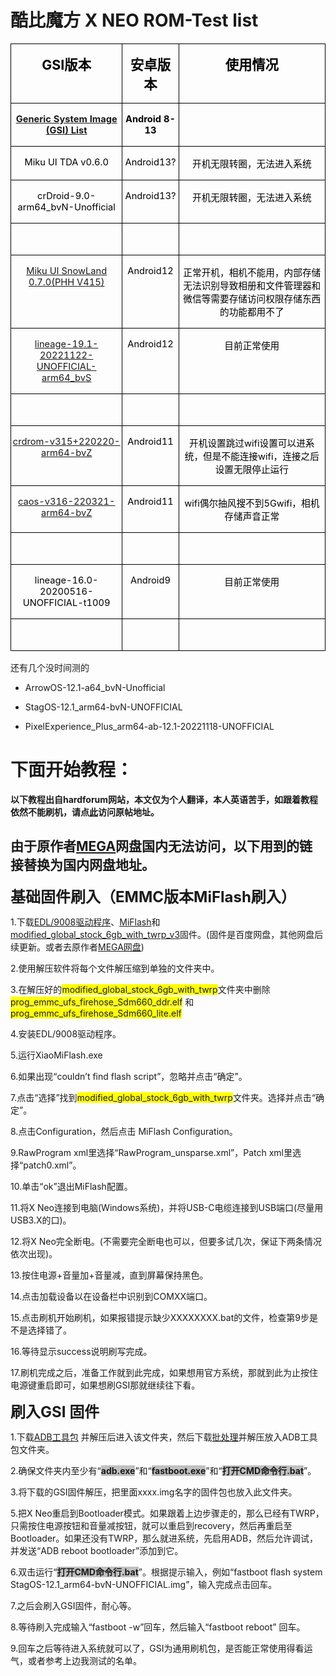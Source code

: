 # 酷比魔方 X NEO ROM-Test list

<table class="MsoNormalTable" border="1" cellspacing="0" cellpadding="0" style="border-collapse:collapse;border:none;mso-border-alt:solid windowtext .5pt;
 mso-padding-alt:0cm 1.5pt 0cm 1.5pt;mso-border-insideh:.5pt solid windowtext;
 mso-border-insidev:.5pt solid windowtext">
 <tbody><tr style="mso-yfti-irow:0;mso-yfti-firstrow:yes;height:18.35pt">
  <td valign="top" style="border:solid windowtext 1.0pt;mso-border-alt:solid windowtext .5pt;
  padding:0cm 1.5pt 0cm 1.5pt;height:18.35pt">
  <p class="MsoNormal" align="center" style="text-align:center;mso-layout-grid-align:
  none;text-autospace:none"><b><span lang="EN-US" style="font-size:16.0pt;
  mso-ascii-font-family:等线;mso-fareast-font-family:等线;mso-bidi-font-family:
  等线;color:black;mso-font-kerning:0pt">GSI</span></b><b><span style="font-size:
  16.0pt;mso-ascii-font-family:等线;mso-fareast-font-family:等线;mso-bidi-font-family:
  等线;color:black;mso-font-kerning:0pt">版本<span lang="EN-US"><o:p></o:p></span></span></b></p>
  </td>
  <td valign="top" style="border:solid windowtext 1.0pt;border-left:none;
  mso-border-left-alt:solid windowtext .5pt;mso-border-alt:solid windowtext .5pt;
  padding:0cm 1.5pt 0cm 1.5pt;height:18.35pt">
  <p class="MsoNormal" align="center" style="text-align:center;mso-layout-grid-align:
  none;text-autospace:none"><span class="GramE"><b><span style="font-size:16.0pt;
  mso-ascii-font-family:等线;mso-fareast-font-family:等线;mso-bidi-font-family:
  等线;color:black;mso-font-kerning:0pt">安卓版本</span></b></span><b><span lang="EN-US" style="font-size:16.0pt;mso-ascii-font-family:等线;mso-fareast-font-family:
  等线;mso-bidi-font-family:等线;color:black;mso-font-kerning:0pt"><o:p></o:p></span></b></p>
  </td>
  <td valign="top" style="border:solid windowtext 1.0pt;border-left:none;
  mso-border-left-alt:solid windowtext .5pt;mso-border-alt:solid windowtext .5pt;
  padding:0cm 1.5pt 0cm 1.5pt;height:18.35pt">
  <p class="MsoNormal" align="center" style="text-align:center;mso-layout-grid-align:
  none;text-autospace:none"><b><span style="font-size:16.0pt;mso-ascii-font-family:
  等线;mso-fareast-font-family:等线;mso-bidi-font-family:等线;color:black;mso-font-kerning:
  0pt">使用情况<span lang="EN-US"><o:p></o:p></span></span></b></p>
  </td>
 </tr>
 <tr style="mso-yfti-irow:1;height:18.0pt">
  <td valign="top" style="border:solid windowtext 1.0pt;border-top:none;
  mso-border-top-alt:solid windowtext .5pt;mso-border-alt:solid windowtext .5pt;
  padding:0cm 1.5pt 0cm 1.5pt;height:18.0pt">
  <p class="MsoNormal" align="center" style="text-align:center;mso-layout-grid-align:
  none;text-autospace:none"><span lang="EN-US"><a href="https://github.com/phhusson/treble_experimentations/wiki/Generic-System-Image-%28GSI%29-list"><b><span style="font-size:11.0pt;mso-ascii-font-family:等线;mso-fareast-font-family:
  等线;mso-bidi-font-family:等线;mso-font-kerning:0pt">Generic System Image (GSI)
  List</span></b></a></span><b><span lang="EN-US" style="font-size:16.0pt;
  mso-ascii-font-family:等线;mso-fareast-font-family:等线;mso-bidi-font-family:
  等线;color:black;mso-font-kerning:0pt"><o:p></o:p></span></b></p>
  </td>
  <td valign="top" style="border-top:none;border-left:none;border-bottom:solid windowtext 1.0pt;
  border-right:solid windowtext 1.0pt;mso-border-top-alt:solid windowtext .5pt;
  mso-border-left-alt:solid windowtext .5pt;mso-border-alt:solid windowtext .5pt;
  padding:0cm 1.5pt 0cm 1.5pt;height:18.0pt">
  <p class="MsoNormal" align="center" style="text-align:center;mso-layout-grid-align:
  none;text-autospace:none"><b><span lang="EN-US" style="font-size:11.0pt;
  mso-ascii-font-family:等线;mso-fareast-font-family:等线;mso-bidi-font-family:
  等线;color:black;mso-font-kerning:0pt">Android 8-13<o:p></o:p></span></b></p>
  </td>
  <td valign="top" style="border-top:none;border-left:none;border-bottom:solid windowtext 1.0pt;
  border-right:solid windowtext 1.0pt;mso-border-top-alt:solid windowtext .5pt;
  mso-border-left-alt:solid windowtext .5pt;mso-border-alt:solid windowtext .5pt;
  padding:0cm 1.5pt 0cm 1.5pt;height:18.0pt">
  <p class="MsoNormal" align="center" style="text-align:center;mso-layout-grid-align:
  none;text-autospace:none"><b><span lang="EN-US" style="font-size:16.0pt;
  mso-ascii-font-family:等线;mso-fareast-font-family:等线;mso-bidi-font-family:
  等线;color:black;mso-font-kerning:0pt"><o:p>&nbsp;</o:p></span></b></p>
  </td>
 </tr>
 <tr style="mso-yfti-irow:2;height:18.0pt">
  <td valign="top" style="border:solid windowtext 1.0pt;border-top:none;
  mso-border-top-alt:solid windowtext .5pt;mso-border-alt:solid windowtext .5pt;
  padding:0cm 1.5pt 0cm 1.5pt;height:18.0pt">
  <p class="MsoNormal" align="center" style="text-align:center;mso-layout-grid-align:
  none;text-autospace:none"><span class="SpellE"><span lang="EN-US" style="font-size:11.0pt;mso-ascii-font-family:等线;mso-fareast-font-family:
  等线;mso-bidi-font-family:等线;color:black;mso-font-kerning:0pt">Miku</span></span><span lang="EN-US" style="font-size:11.0pt;mso-ascii-font-family:等线;mso-fareast-font-family:
  等线;mso-bidi-font-family:等线;color:black;mso-font-kerning:0pt"> UI TDA v0.6.0<o:p></o:p></span></p>
  </td>
  <td valign="top" style="border-top:none;border-left:none;border-bottom:solid windowtext 1.0pt;
  border-right:solid windowtext 1.0pt;mso-border-top-alt:solid windowtext .5pt;
  mso-border-left-alt:solid windowtext .5pt;mso-border-alt:solid windowtext .5pt;
  padding:0cm 1.5pt 0cm 1.5pt;height:18.0pt">
  <p class="MsoNormal" align="center" style="text-align:center;mso-layout-grid-align:
  none;text-autospace:none"><span lang="EN-US" style="font-size:11.0pt;
  mso-ascii-font-family:等线;mso-fareast-font-family:等线;mso-bidi-font-family:
  等线;color:black;mso-font-kerning:0pt">Android13?<o:p></o:p></span></p>
  </td>
  <td valign="top" style="border-top:none;border-left:none;border-bottom:solid windowtext 1.0pt;
  border-right:solid windowtext 1.0pt;mso-border-top-alt:solid windowtext .5pt;
  mso-border-left-alt:solid windowtext .5pt;mso-border-alt:solid windowtext .5pt;
  padding:0cm 1.5pt 0cm 1.5pt;height:18.0pt">
  <p class="MsoNormal" align="center" style="text-align:center;mso-layout-grid-align:
  none;text-autospace:none"><span style="font-size:11.0pt;mso-ascii-font-family:
  等线;mso-fareast-font-family:等线;mso-bidi-font-family:等线;color:black;mso-font-kerning:
  0pt">开机无限转圈，无法进入系统<span lang="EN-US"><o:p></o:p></span></span></p>
  </td>
 </tr>
 <tr style="mso-yfti-irow:3;height:18.0pt">
  <td valign="top" style="border:solid windowtext 1.0pt;border-top:none;
  mso-border-top-alt:solid windowtext .5pt;mso-border-alt:solid windowtext .5pt;
  padding:0cm 1.5pt 0cm 1.5pt;height:18.0pt">
  <p class="MsoNormal" align="center" style="text-align:center;mso-layout-grid-align:
  none;text-autospace:none"><span lang="EN-US" style="font-size:11.0pt;
  mso-ascii-font-family:等线;mso-fareast-font-family:等线;mso-bidi-font-family:
  等线;color:black;mso-font-kerning:0pt">crDroid-9.0-arm64_bvN-Unofficial<o:p></o:p></span></p>
  </td>
  <td valign="top" style="border-top:none;border-left:none;border-bottom:solid windowtext 1.0pt;
  border-right:solid windowtext 1.0pt;mso-border-top-alt:solid windowtext .5pt;
  mso-border-left-alt:solid windowtext .5pt;mso-border-alt:solid windowtext .5pt;
  padding:0cm 1.5pt 0cm 1.5pt;height:18.0pt">
  <p class="MsoNormal" align="center" style="text-align:center;mso-layout-grid-align:
  none;text-autospace:none"><span lang="EN-US" style="font-size:11.0pt;
  mso-ascii-font-family:等线;mso-fareast-font-family:等线;mso-bidi-font-family:
  等线;color:black;mso-font-kerning:0pt">Android13?<o:p></o:p></span></p>
  </td>
  <td valign="top" style="border-top:none;border-left:none;border-bottom:solid windowtext 1.0pt;
  border-right:solid windowtext 1.0pt;mso-border-top-alt:solid windowtext .5pt;
  mso-border-left-alt:solid windowtext .5pt;mso-border-alt:solid windowtext .5pt;
  padding:0cm 1.5pt 0cm 1.5pt;height:18.0pt">
  <p class="MsoNormal" align="center" style="text-align:center;mso-layout-grid-align:
  none;text-autospace:none"><span style="font-size:11.0pt;mso-ascii-font-family:
  等线;mso-fareast-font-family:等线;mso-bidi-font-family:等线;color:black;mso-font-kerning:
  0pt">开机无限转圈，无法进入系统<span lang="EN-US"><o:p></o:p></span></span></p>
  </td>
 </tr>
 <tr style="mso-yfti-irow:4;height:18.0pt">
  <td valign="top" style="border:solid windowtext 1.0pt;border-top:none;
  mso-border-top-alt:solid windowtext .5pt;mso-border-alt:solid windowtext .5pt;
  padding:0cm 1.5pt 0cm 1.5pt;height:18.0pt">
  <p class="MsoNormal" align="center" style="text-align:center;mso-layout-grid-align:
  none;text-autospace:none"><span lang="EN-US" style="font-size:11.0pt;
  mso-ascii-font-family:等线;mso-fareast-font-family:等线;mso-bidi-font-family:
  等线;color:black;mso-font-kerning:0pt"><o:p>&nbsp;</o:p></span></p>
  </td>
  <td valign="top" style="border-top:none;border-left:none;border-bottom:solid windowtext 1.0pt;
  border-right:solid windowtext 1.0pt;mso-border-top-alt:solid windowtext .5pt;
  mso-border-left-alt:solid windowtext .5pt;mso-border-alt:solid windowtext .5pt;
  padding:0cm 1.5pt 0cm 1.5pt;height:18.0pt">
  <p class="MsoNormal" align="center" style="text-align:center;mso-layout-grid-align:
  none;text-autospace:none"><span lang="EN-US" style="font-size:11.0pt;
  mso-ascii-font-family:等线;mso-fareast-font-family:等线;mso-bidi-font-family:
  等线;color:black;mso-font-kerning:0pt"><o:p>&nbsp;</o:p></span></p>
  </td>
  <td valign="top" style="border-top:none;border-left:none;border-bottom:solid windowtext 1.0pt;
  border-right:solid windowtext 1.0pt;mso-border-top-alt:solid windowtext .5pt;
  mso-border-left-alt:solid windowtext .5pt;mso-border-alt:solid windowtext .5pt;
  padding:0cm 1.5pt 0cm 1.5pt;height:18.0pt">
  <p class="MsoNormal" align="center" style="text-align:center;mso-layout-grid-align:
  none;text-autospace:none"><span lang="EN-US" style="font-size:11.0pt;
  mso-ascii-font-family:等线;mso-fareast-font-family:等线;mso-bidi-font-family:
  等线;color:black;mso-font-kerning:0pt"><o:p>&nbsp;</o:p></span></p>
  </td>
 </tr>
 <tr style="mso-yfti-irow:5;height:18.0pt">
  <td valign="top" style="border:solid windowtext 1.0pt;border-top:none;
  mso-border-top-alt:solid windowtext .5pt;mso-border-alt:solid windowtext .5pt;
  padding:0cm 1.5pt 0cm 1.5pt;height:18.0pt">
  <p class="MsoNormal" align="center" style="text-align:center;mso-layout-grid-align:
  none;text-autospace:none"><span lang="EN-US"><a href="https://github.com/xiaoleGun/treble_build_miku/releases/download/0.7.0/MikuUI-SNOWLAND-0.7.0-arm64-ab-20220725-UNOFFICIAL.img.xz"><span style="font-size:11.0pt;mso-ascii-font-family:等线;mso-fareast-font-family:
  等线;mso-bidi-font-family:等线;mso-font-kerning:0pt">Miku UI SnowLand 0.7.0(PHH
  V415)</span></a></span><span lang="EN-US" style="font-size:11.0pt;mso-ascii-font-family:
  等线;mso-fareast-font-family:等线;mso-bidi-font-family:等线;color:black;mso-font-kerning:
  0pt"><o:p></o:p></span></p>
  </td>
  <td valign="top" style="border-top:none;border-left:none;border-bottom:solid windowtext 1.0pt;
  border-right:solid windowtext 1.0pt;mso-border-top-alt:solid windowtext .5pt;
  mso-border-left-alt:solid windowtext .5pt;mso-border-alt:solid windowtext .5pt;
  padding:0cm 1.5pt 0cm 1.5pt;height:18.0pt">
  <p class="MsoNormal" align="center" style="text-align:center;mso-layout-grid-align:
  none;text-autospace:none"><span lang="EN-US" style="font-size:11.0pt;
  mso-ascii-font-family:等线;mso-fareast-font-family:等线;mso-bidi-font-family:
  等线;color:black;mso-font-kerning:0pt">Android12<o:p></o:p></span></p>
  </td>
  <td valign="top" style="border-top:none;border-left:none;border-bottom:solid windowtext 1.0pt;
  border-right:solid windowtext 1.0pt;mso-border-top-alt:solid windowtext .5pt;
  mso-border-left-alt:solid windowtext .5pt;mso-border-alt:solid windowtext .5pt;
  padding:0cm 1.5pt 0cm 1.5pt;height:18.0pt">
  <p class="MsoNormal" align="center" style="text-align:center;mso-layout-grid-align:
  none;text-autospace:none"><span style="font-size:11.0pt;mso-ascii-font-family:
  等线;mso-fareast-font-family:等线;mso-bidi-font-family:等线;color:black;mso-font-kerning:
  0pt">正常开机，相机不能用，内部存储无法识别导致相册和文件管理器<span class="GramE">和微信等</span>需要存储访问权限存储东西的功能都用不了<span lang="EN-US"><o:p></o:p></span></span></p>
  </td>
 </tr>
 <tr style="mso-yfti-irow:6;height:18.0pt">
  <td valign="top" style="border:solid windowtext 1.0pt;border-top:none;
  mso-border-top-alt:solid windowtext .5pt;mso-border-alt:solid windowtext .5pt;
  padding:0cm 1.5pt 0cm 1.5pt;height:18.0pt">
  <p class="MsoNormal" align="center" style="text-align:center;mso-layout-grid-align:
  none;text-autospace:none"><span lang="EN-US"><a href="https://jaist.dl.sourceforge.net/project/andyyan-gsi/lineage-19.x/lineage-19.1-20221122-UNOFFICIAL-arm64_bvS.img.xz"><span style="font-size:11.0pt;mso-ascii-font-family:等线;mso-fareast-font-family:
  等线;mso-bidi-font-family:等线;mso-font-kerning:0pt">lineage-19.1-20221122-UNOFFICIAL-arm64_bvS</span></a></span><span lang="EN-US" style="font-size:11.0pt;mso-ascii-font-family:等线;mso-fareast-font-family:
  等线;mso-bidi-font-family:等线;color:black;mso-font-kerning:0pt"><o:p></o:p></span></p>
  </td>
  <td valign="top" style="border-top:none;border-left:none;border-bottom:solid windowtext 1.0pt;
  border-right:solid windowtext 1.0pt;mso-border-top-alt:solid windowtext .5pt;
  mso-border-left-alt:solid windowtext .5pt;mso-border-alt:solid windowtext .5pt;
  padding:0cm 1.5pt 0cm 1.5pt;height:18.0pt">
  <p class="MsoNormal" align="center" style="text-align:center;mso-layout-grid-align:
  none;text-autospace:none"><span lang="EN-US" style="font-size:11.0pt;
  mso-ascii-font-family:等线;mso-fareast-font-family:等线;mso-bidi-font-family:
  等线;color:black;mso-font-kerning:0pt">Android12<o:p></o:p></span></p>
  </td>
  <td valign="top" style="border-top:none;border-left:none;border-bottom:solid windowtext 1.0pt;
  border-right:solid windowtext 1.0pt;mso-border-top-alt:solid windowtext .5pt;
  mso-border-left-alt:solid windowtext .5pt;mso-border-alt:solid windowtext .5pt;
  padding:0cm 1.5pt 0cm 1.5pt;height:18.0pt">
  <p class="MsoNormal" align="center" style="text-align:center;mso-layout-grid-align:
  none;text-autospace:none"><span style="font-size:11.0pt;mso-ascii-font-family:
  等线;mso-fareast-font-family:等线;mso-bidi-font-family:等线;color:black;mso-font-kerning:
  0pt">目前正常使用<span lang="EN-US"><o:p></o:p></span></span></p>
  </td>
 </tr>
 <tr style="mso-yfti-irow:7;height:18.0pt">
  <td valign="top" style="border:solid windowtext 1.0pt;border-top:none;
  mso-border-top-alt:solid windowtext .5pt;mso-border-alt:solid windowtext .5pt;
  padding:0cm 1.5pt 0cm 1.5pt;height:18.0pt">
  <p class="MsoNormal" align="center" style="text-align:center;mso-layout-grid-align:
  none;text-autospace:none"><span lang="EN-US" style="font-size:11.0pt;
  mso-ascii-font-family:等线;mso-fareast-font-family:等线;mso-bidi-font-family:
  等线;color:black;mso-font-kerning:0pt"><o:p>&nbsp;</o:p></span></p>
  </td>
  <td valign="top" style="border-top:none;border-left:none;border-bottom:solid windowtext 1.0pt;
  border-right:solid windowtext 1.0pt;mso-border-top-alt:solid windowtext .5pt;
  mso-border-left-alt:solid windowtext .5pt;mso-border-alt:solid windowtext .5pt;
  padding:0cm 1.5pt 0cm 1.5pt;height:18.0pt">
  <p class="MsoNormal" align="center" style="text-align:center;mso-layout-grid-align:
  none;text-autospace:none"><span lang="EN-US" style="font-size:11.0pt;
  mso-ascii-font-family:等线;mso-fareast-font-family:等线;mso-bidi-font-family:
  等线;color:black;mso-font-kerning:0pt"><o:p>&nbsp;</o:p></span></p>
  </td>
  <td valign="top" style="border-top:none;border-left:none;border-bottom:solid windowtext 1.0pt;
  border-right:solid windowtext 1.0pt;mso-border-top-alt:solid windowtext .5pt;
  mso-border-left-alt:solid windowtext .5pt;mso-border-alt:solid windowtext .5pt;
  padding:0cm 1.5pt 0cm 1.5pt;height:18.0pt">
  <p class="MsoNormal" align="center" style="text-align:center;mso-layout-grid-align:
  none;text-autospace:none"><span lang="EN-US" style="font-size:11.0pt;
  mso-ascii-font-family:等线;mso-fareast-font-family:等线;mso-bidi-font-family:
  等线;color:black;mso-font-kerning:0pt"><o:p>&nbsp;</o:p></span></p>
  </td>
 </tr>
 <tr style="mso-yfti-irow:8;height:18.0pt">
  <td valign="top" style="border:solid windowtext 1.0pt;border-top:none;
  mso-border-top-alt:solid windowtext .5pt;mso-border-alt:solid windowtext .5pt;
  padding:0cm 1.5pt 0cm 1.5pt;height:18.0pt">
  <p class="MsoNormal" align="center" style="text-align:center;mso-layout-grid-align:
  none;text-autospace:none"><span lang="EN-US"><a href="https://master.dl.sourceforge.net/project/treblerom/crDRom11/2022.02.20/crdrom-v315%2B220220-arm64-bvZ.img.xz?viasf=1"><span style="font-size:11.0pt;mso-ascii-font-family:等线;mso-fareast-font-family:
  等线;mso-bidi-font-family:等线;mso-font-kerning:0pt">crdrom-v315+220220-arm64-bvZ</span></a></span><span lang="EN-US" style="font-size:11.0pt;mso-ascii-font-family:等线;mso-fareast-font-family:
  等线;mso-bidi-font-family:等线;color:black;mso-font-kerning:0pt"><o:p></o:p></span></p>
  </td>
  <td valign="top" style="border-top:none;border-left:none;border-bottom:solid windowtext 1.0pt;
  border-right:solid windowtext 1.0pt;mso-border-top-alt:solid windowtext .5pt;
  mso-border-left-alt:solid windowtext .5pt;mso-border-alt:solid windowtext .5pt;
  padding:0cm 1.5pt 0cm 1.5pt;height:18.0pt">
  <p class="MsoNormal" align="center" style="text-align:center;mso-layout-grid-align:
  none;text-autospace:none"><span lang="EN-US" style="font-size:11.0pt;
  mso-ascii-font-family:等线;mso-fareast-font-family:等线;mso-bidi-font-family:
  等线;color:black;mso-font-kerning:0pt">Android11<o:p></o:p></span></p>
  </td>
  <td valign="top" style="border-top:none;border-left:none;border-bottom:solid windowtext 1.0pt;
  border-right:solid windowtext 1.0pt;mso-border-top-alt:solid windowtext .5pt;
  mso-border-left-alt:solid windowtext .5pt;mso-border-alt:solid windowtext .5pt;
  padding:0cm 1.5pt 0cm 1.5pt;height:18.0pt">
  <p class="MsoNormal" align="center" style="text-align:center;mso-layout-grid-align:
  none;text-autospace:none"><span style="font-size:11.0pt;mso-ascii-font-family:
  等线;mso-fareast-font-family:等线;mso-bidi-font-family:等线;color:black;mso-font-kerning:
  0pt">开机设置跳过<span class="SpellE"><span lang="EN-US">wifi</span></span>设置可以进系统，但是不能连接<span class="SpellE"><span lang="EN-US">wifi</span></span>，连接之后设置无限停止运行<span lang="EN-US"><o:p></o:p></span></span></p>
  </td>
 </tr>
 <tr style="mso-yfti-irow:9;height:18.0pt">
  <td valign="top" style="border:solid windowtext 1.0pt;border-top:none;
  mso-border-top-alt:solid windowtext .5pt;mso-border-alt:solid windowtext .5pt;
  padding:0cm 1.5pt 0cm 1.5pt;height:18.0pt">
  <p class="MsoNormal" align="center" style="text-align:center;mso-layout-grid-align:
  none;text-autospace:none"><span lang="EN-US"><a href="https://jaist.dl.sourceforge.net/project/treblerom/CAOS11/2022.03.21/caos-v316-220321-arm64-bvZ.img.xz"><span style="font-size:11.0pt;mso-ascii-font-family:等线;mso-fareast-font-family:
  等线;mso-bidi-font-family:等线;mso-font-kerning:0pt">caos-v316-220321-arm64-bvZ</span></a></span><span lang="EN-US" style="font-size:11.0pt;mso-ascii-font-family:等线;mso-fareast-font-family:
  等线;mso-bidi-font-family:等线;color:black;mso-font-kerning:0pt"><o:p></o:p></span></p>
  </td>
  <td valign="top" style="border-top:none;border-left:none;border-bottom:solid windowtext 1.0pt;
  border-right:solid windowtext 1.0pt;mso-border-top-alt:solid windowtext .5pt;
  mso-border-left-alt:solid windowtext .5pt;mso-border-alt:solid windowtext .5pt;
  padding:0cm 1.5pt 0cm 1.5pt;height:18.0pt">
  <p class="MsoNormal" align="center" style="text-align:center;mso-layout-grid-align:
  none;text-autospace:none"><span lang="EN-US" style="font-size:11.0pt;
  mso-ascii-font-family:等线;mso-fareast-font-family:等线;mso-bidi-font-family:
  等线;color:black;mso-font-kerning:0pt">Android11<o:p></o:p></span></p>
  </td>
  <td valign="top" style="border-top:none;border-left:none;border-bottom:solid windowtext 1.0pt;
  border-right:solid windowtext 1.0pt;mso-border-top-alt:solid windowtext .5pt;
  mso-border-left-alt:solid windowtext .5pt;mso-border-alt:solid windowtext .5pt;
  padding:0cm 1.5pt 0cm 1.5pt;height:18.0pt">
  <p class="MsoNormal" align="center" style="text-align:center;mso-layout-grid-align:
  none;text-autospace:none"><span class="SpellE"><span lang="EN-US" style="font-size:11.0pt;mso-ascii-font-family:等线;mso-fareast-font-family:
  等线;mso-bidi-font-family:等线;color:black;mso-font-kerning:0pt">wifi</span></span><span style="font-size:11.0pt;mso-ascii-font-family:等线;mso-fareast-font-family:
  等线;mso-bidi-font-family:等线;color:black;mso-font-kerning:0pt">偶尔抽风搜不到<span lang="EN-US">5Gwifi</span>，相机存储声音正常<span lang="EN-US"><o:p></o:p></span></span></p>
  </td>
 </tr>
 <tr style="mso-yfti-irow:10;height:18.0pt">
  <td valign="top" style="border:solid windowtext 1.0pt;border-top:none;
  mso-border-top-alt:solid windowtext .5pt;mso-border-alt:solid windowtext .5pt;
  padding:0cm 1.5pt 0cm 1.5pt;height:18.0pt">
  <p class="MsoNormal" align="center" style="text-align:center;mso-layout-grid-align:
  none;text-autospace:none"><span lang="EN-US" style="font-size:11.0pt;
  mso-ascii-font-family:等线;mso-fareast-font-family:等线;mso-bidi-font-family:
  等线;color:black;mso-font-kerning:0pt"><o:p>&nbsp;</o:p></span></p>
  </td>
  <td valign="top" style="border-top:none;border-left:none;border-bottom:solid windowtext 1.0pt;
  border-right:solid windowtext 1.0pt;mso-border-top-alt:solid windowtext .5pt;
  mso-border-left-alt:solid windowtext .5pt;mso-border-alt:solid windowtext .5pt;
  padding:0cm 1.5pt 0cm 1.5pt;height:18.0pt">
  <p class="MsoNormal" align="center" style="text-align:center;mso-layout-grid-align:
  none;text-autospace:none"><span lang="EN-US" style="font-size:11.0pt;
  mso-ascii-font-family:等线;mso-fareast-font-family:等线;mso-bidi-font-family:
  等线;color:black;mso-font-kerning:0pt"><o:p>&nbsp;</o:p></span></p>
  </td>
  <td valign="top" style="border-top:none;border-left:none;border-bottom:solid windowtext 1.0pt;
  border-right:solid windowtext 1.0pt;mso-border-top-alt:solid windowtext .5pt;
  mso-border-left-alt:solid windowtext .5pt;mso-border-alt:solid windowtext .5pt;
  padding:0cm 1.5pt 0cm 1.5pt;height:18.0pt">
  <p class="MsoNormal" align="center" style="text-align:center;mso-layout-grid-align:
  none;text-autospace:none"><span lang="EN-US" style="font-size:11.0pt;
  mso-ascii-font-family:等线;mso-fareast-font-family:等线;mso-bidi-font-family:
  等线;color:black;mso-font-kerning:0pt"><o:p>&nbsp;</o:p></span></p>
  </td>
 </tr>
 <tr style="mso-yfti-irow:11;height:18.0pt">
  <td valign="top" style="border:solid windowtext 1.0pt;border-top:none;
  mso-border-top-alt:solid windowtext .5pt;mso-border-alt:solid windowtext .5pt;
  padding:0cm 1.5pt 0cm 1.5pt;height:18.0pt">
  <p class="MsoNormal" align="center" style="text-align:center;mso-layout-grid-align:
  none;text-autospace:none"><span lang="EN-US" style="font-size:11.0pt;
  mso-ascii-font-family:等线;mso-fareast-font-family:等线;mso-bidi-font-family:
  等线;color:black;mso-font-kerning:0pt">lineage-16.0-20200516-UNOFFICIAL-t1009<o:p></o:p></span></p>
  </td>
  <td valign="top" style="border-top:none;border-left:none;border-bottom:solid windowtext 1.0pt;
  border-right:solid windowtext 1.0pt;mso-border-top-alt:solid windowtext .5pt;
  mso-border-left-alt:solid windowtext .5pt;mso-border-alt:solid windowtext .5pt;
  padding:0cm 1.5pt 0cm 1.5pt;height:18.0pt">
  <p class="MsoNormal" align="center" style="text-align:center;mso-layout-grid-align:
  none;text-autospace:none"><span lang="EN-US" style="font-size:11.0pt;
  mso-ascii-font-family:等线;mso-fareast-font-family:等线;mso-bidi-font-family:
  等线;color:black;mso-font-kerning:0pt">Android9<o:p></o:p></span></p>
  </td>
  <td valign="top" style="border-top:none;border-left:none;border-bottom:solid windowtext 1.0pt;
  border-right:solid windowtext 1.0pt;mso-border-top-alt:solid windowtext .5pt;
  mso-border-left-alt:solid windowtext .5pt;mso-border-alt:solid windowtext .5pt;
  padding:0cm 1.5pt 0cm 1.5pt;height:18.0pt">
  <p class="MsoNormal" align="center" style="text-align:center;mso-layout-grid-align:
  none;text-autospace:none"><span style="font-size:11.0pt;mso-ascii-font-family:
  等线;mso-fareast-font-family:等线;mso-bidi-font-family:等线;color:black;mso-font-kerning:
  0pt">目前正常使用<span lang="EN-US"><o:p></o:p></span></span></p>
  </td>
 </tr>
 <tr style="mso-yfti-irow:12;mso-yfti-lastrow:yes;height:18.0pt">
  <td valign="top" style="border:solid windowtext 1.0pt;border-top:none;
  mso-border-top-alt:solid windowtext .5pt;mso-border-alt:solid windowtext .5pt;
  padding:0cm 1.5pt 0cm 1.5pt;height:18.0pt">
  <p class="MsoNormal" align="center" style="text-align:center;mso-layout-grid-align:
  none;text-autospace:none"><span lang="EN-US" style="font-size:11.0pt;
  mso-ascii-font-family:等线;mso-fareast-font-family:等线;mso-bidi-font-family:
  等线;color:black;mso-font-kerning:0pt"><o:p>&nbsp;</o:p></span></p>
  </td>
  <td valign="top" style="border-top:none;border-left:none;border-bottom:solid windowtext 1.0pt;
  border-right:solid windowtext 1.0pt;mso-border-top-alt:solid windowtext .5pt;
  mso-border-left-alt:solid windowtext .5pt;mso-border-alt:solid windowtext .5pt;
  padding:0cm 1.5pt 0cm 1.5pt;height:18.0pt">
  <p class="MsoNormal" align="center" style="text-align:center;mso-layout-grid-align:
  none;text-autospace:none"><span lang="EN-US" style="font-size:11.0pt;
  mso-ascii-font-family:等线;mso-fareast-font-family:等线;mso-bidi-font-family:
  等线;color:black;mso-font-kerning:0pt"><o:p>&nbsp;</o:p></span></p>
  </td>
  <td valign="top" style="border-top:none;border-left:none;border-bottom:solid windowtext 1.0pt;
  border-right:solid windowtext 1.0pt;mso-border-top-alt:solid windowtext .5pt;
  mso-border-left-alt:solid windowtext .5pt;mso-border-alt:solid windowtext .5pt;
  padding:0cm 1.5pt 0cm 1.5pt;height:18.0pt">
  <p class="MsoNormal" align="center" style="text-align:center;mso-layout-grid-align:
  none;text-autospace:none"><span lang="EN-US" style="font-size:11.0pt;
  mso-ascii-font-family:等线;mso-fareast-font-family:等线;mso-bidi-font-family:
  等线;color:black;mso-font-kerning:0pt"><o:p>&nbsp;</o:p></span></p>
  </td>
 </tr>
</tbody></table>

还有几个没时间测的

- ArrowOS-12.1-a64_bvN-Unofficial

- StagOS-12.1_arm64-bvN-UNOFFICIAL

- PixelExperience_Plus_arm64-ab-12.1-20221118-UNOFFICIAL



# 下面开始教程：

**以下教程出自hardforum网站，本文仅为个人翻译，本人英语苦手，如跟着教程依然不能刷机，请点[此](https://hardforum.com/threads/alldocube-x-neo.1998171/)访问原帖地址。**

## 由于原作者[MEGA](https://mega.nz/folder/T8EASYRa#SJOqxo75C0MZ59t7sqYW9A/file/H1VgQZqJ)网盘国内无法访问，以下用到的链接替换为国内网盘地址。

<div class="WordSection1" style="layout-grid:15.6pt">

<p class="MsoNormal"><b><span style="font-size:18.0pt;font-family:"微软雅黑",sans-serif">基础固件刷入（<span lang="EN-US">EMMC</span>版本<span class="SpellE"><span lang="EN-US">MiFlash</span></span>刷入）<span lang="EN-US"><o:p></o:p></span></span></b></p>

<p class="MsoNormal" align="left" style="text-align:left"><span lang="EN-US" style="mso-bidi-font-size:10.5pt;font-family:"微软雅黑",sans-serif">1.</span><span style="mso-bidi-font-size:10.5pt;font-family:"微软雅黑",sans-serif">下载<span lang="EN-US"><a href="https://wwzg.lanzoue.com/ihJ1p0i0ktyh">EDL/9008<span lang="EN-US"><span lang="EN-US">驱动程序</span></span></a></span>、</span><span lang="EN-US" style="mso-bidi-font-size:10.5pt"><a href="https://cdn.alsgp0.fds.api.mi-img.com/micomm/MiFlash2020-3-14-0.rar"><span style="font-family:"微软雅黑",sans-serif">MiFlash</span></a></span><span style="mso-bidi-font-size:10.5pt;font-family:"微软雅黑",sans-serif">和<span lang="EN-US"><a href="https://pan.baidu.com/s/1enYVF_DyKefsfDFRqbEGMw?pwd=eanb">modified_global_stock_6gb_with_twrp_v3</a></span>固件。<span lang="EN-US">(</span>固件是百度网盘，<span class="GramE">其他网盘后续</span>更新。或者去原作者<span lang="EN-US"><a href="https://mega.nz/folder/T8EASYRa#SJOqxo75C0MZ59t7sqYW9A/file/H1VgQZqJ">MEGA<span class="GramE"><span lang="EN-US"><span lang="EN-US">网盘</span></span></span></a>)<o:p></o:p></span></span></p>

<p class="MsoNormal" align="left" style="text-align:left"><span lang="EN-US" style="mso-bidi-font-size:10.5pt;font-family:"微软雅黑",sans-serif">2.</span><span style="mso-bidi-font-size:10.5pt;font-family:"微软雅黑",sans-serif">使用解压软件将每个文件解压缩到单独的文件夹中。<span lang="EN-US"><o:p></o:p></span></span></p>

<p class="MsoNormal" align="left" style="text-align:left"><span lang="EN-US" style="mso-bidi-font-size:10.5pt;font-family:"微软雅黑",sans-serif">3.</span><span style="mso-bidi-font-size:10.5pt;font-family:"微软雅黑",sans-serif">在解压好的<span lang="EN-US" style="background:yellow;mso-highlight:yellow">modified_global_stock_6gb_with_twrp</span>文件夹中删除<span lang="EN-US" style="background:yellow;mso-highlight:yellow">prog_emmc_ufs_firehose_Sdm660_ddr.elf</span><span lang="EN-US"> </span>和 <span lang="EN-US" style="background:yellow;mso-highlight:
yellow">prog_emmc_ufs_firehose_Sdm660_lite.elf</span><span lang="EN-US"><o:p></o:p></span></span></p>

<p class="MsoNormal" align="left" style="text-align:left"><span lang="EN-US" style="mso-bidi-font-size:10.5pt;font-family:"微软雅黑",sans-serif">4.</span><span style="mso-bidi-font-size:10.5pt;font-family:"微软雅黑",sans-serif">安装<span lang="EN-US">EDL/9008</span>驱动程序。<span lang="EN-US"><o:p></o:p></span></span></p>

<p class="MsoNormal" align="left" style="text-align:left"><span lang="EN-US" style="mso-bidi-font-size:10.5pt;font-family:"微软雅黑",sans-serif">5.</span><span style="mso-bidi-font-size:10.5pt;font-family:"微软雅黑",sans-serif">运行<span lang="EN-US">XiaoMiFlash.exe<o:p></o:p></span></span></p>

<p class="MsoNormal" align="left" style="text-align:left"><span lang="EN-US" style="mso-bidi-font-size:10.5pt;font-family:"微软雅黑",sans-serif">6.</span><span style="mso-bidi-font-size:10.5pt;font-family:"微软雅黑",sans-serif">如果出现<span lang="EN-US">“couldn’t find flash script”</span>，忽略并点击<span lang="EN-US">“</span>确定<span lang="EN-US">”</span>。<span lang="EN-US"><o:p></o:p></span></span></p>

<p class="MsoNormal" align="left" style="text-align:left"><span lang="EN-US" style="mso-bidi-font-size:10.5pt;font-family:"微软雅黑",sans-serif">7.</span><span style="mso-bidi-font-size:10.5pt;font-family:"微软雅黑",sans-serif">点击<span lang="EN-US">“</span>选择<span lang="EN-US">”</span>找到<span lang="EN-US" style="background:yellow;mso-highlight:yellow">modified_global_stock_6gb_with_twrp</span>文件夹。选择并点击<span lang="EN-US">“</span>确定<span lang="EN-US">”</span>。<span lang="EN-US"><o:p></o:p></span></span></p>

<p class="MsoNormal" align="left" style="text-align:left"><span lang="EN-US" style="mso-bidi-font-size:10.5pt;font-family:"微软雅黑",sans-serif">8.</span><span style="mso-bidi-font-size:10.5pt;font-family:"微软雅黑",sans-serif">点击<span lang="EN-US">Configuration</span>，然后点击<span lang="EN-US"> <span class="SpellE">MiFlash</span>
Configuration</span>。<span lang="EN-US"><o:p></o:p></span></span></p>

<p class="MsoNormal" align="left" style="text-align:left"><span lang="EN-US" style="mso-bidi-font-size:10.5pt;font-family:"微软雅黑",sans-serif">9.RawProgram
xml</span><span style="mso-bidi-font-size:10.5pt;font-family:"微软雅黑",sans-serif">里选择<span lang="EN-US">“RawProgram_unsparse.xml”</span>，<span lang="EN-US">Patch xml</span>里选择<span lang="EN-US">“patch0.xml”</span>。<span lang="EN-US"><o:p></o:p></span></span></p>

<p class="MsoNormal" align="left" style="text-align:left"><span lang="EN-US" style="mso-bidi-font-size:10.5pt;font-family:"微软雅黑",sans-serif">10.</span><span style="mso-bidi-font-size:10.5pt;font-family:"微软雅黑",sans-serif">单击<span lang="EN-US">“ok”</span>退出<span class="SpellE"><span lang="EN-US">MiFlash</span></span>配置。<span lang="EN-US"><o:p></o:p></span></span></p>

<p class="MsoNormal" align="left" style="text-align:left"><span lang="EN-US" style="mso-bidi-font-size:10.5pt;font-family:"微软雅黑",sans-serif">11.</span><span style="mso-bidi-font-size:10.5pt;font-family:"微软雅黑",sans-serif">将<span lang="EN-US">X Neo</span>连接到电脑<span lang="EN-US">(Windows</span>系统<span lang="EN-US">)</span>，并将<span lang="EN-US">USB-C</span>电缆连接到<span lang="EN-US">USB</span>端口<span lang="EN-US">(</span>尽量用<span lang="EN-US">USB3.X</span>的口<span lang="EN-US">)</span>。<span lang="EN-US"><o:p></o:p></span></span></p>

<p class="MsoNormal" align="left" style="text-align:left"><span lang="EN-US" style="mso-bidi-font-size:10.5pt;font-family:"微软雅黑",sans-serif">12.</span><span style="mso-bidi-font-size:10.5pt;font-family:"微软雅黑",sans-serif">将<span lang="EN-US">X Neo</span>完全断电。<span lang="EN-US">(</span>不需要完全断电也可以，但要多试几次，保证下两条情况依次出现<span lang="EN-US">)</span>。<span lang="EN-US"><o:p></o:p></span></span></p>

<p class="MsoNormal" align="left" style="text-align:left"><span lang="EN-US" style="mso-bidi-font-size:10.5pt;font-family:"微软雅黑",sans-serif">13.</span><span style="mso-bidi-font-size:10.5pt;font-family:"微软雅黑",sans-serif">按住电源<span lang="EN-US">+</span>音量加<span lang="EN-US">+</span>音量减，直到屏幕保持黑色。<span lang="EN-US"><o:p></o:p></span></span></p>

<p class="MsoNormal" align="left" style="text-align:left"><span lang="EN-US" style="mso-bidi-font-size:10.5pt;font-family:"微软雅黑",sans-serif">14.</span><span style="mso-bidi-font-size:10.5pt;font-family:"微软雅黑",sans-serif">点击加载设备以在设备栏中识别到<span lang="EN-US">COMXX</span>端口。<span lang="EN-US"><o:p></o:p></span></span></p>

<p class="MsoNormal" align="left" style="text-align:left"><span lang="EN-US" style="mso-bidi-font-size:10.5pt;font-family:"微软雅黑",sans-serif">15.</span><span style="mso-bidi-font-size:10.5pt;font-family:"微软雅黑",sans-serif">点击刷机开始刷机，如果报错提示缺少<span lang="EN-US">XXXXXXXX.bat</span>的文件，检查第<span lang="EN-US">9</span>步是不是选择错了。<span lang="EN-US"><o:p></o:p></span></span></p>

<p class="MsoNormal" align="left" style="text-align:left"><span lang="EN-US" style="mso-bidi-font-size:10.5pt;font-family:"微软雅黑",sans-serif">16.</span><span style="mso-bidi-font-size:10.5pt;font-family:"微软雅黑",sans-serif">等待显示<span lang="EN-US">success</span>说明刷写完成。<span lang="EN-US"><o:p></o:p></span></span></p>

<p class="MsoNormal" align="left" style="text-align:left"><span lang="EN-US" style="mso-bidi-font-size:10.5pt;font-family:"微软雅黑",sans-serif">17.</span><span style="mso-bidi-font-size:10.5pt;font-family:"微软雅黑",sans-serif">刷机完成之后，准备工作就到此完成，如果想用官方系统，那就到此为止按住电源键<span class="GramE">重启即可</span>，<span class="GramE">如果想刷</span><span lang="EN-US">GSI</span>那就继续往下看。<span lang="EN-US"><o:p></o:p></span></span></p>

<p class="MsoNormal" align="left" style="text-align:left"><span lang="EN-US" style="mso-bidi-font-size:10.5pt;font-family:"微软雅黑",sans-serif"><o:p> </o:p></span></p>

<p class="MsoNormal"><b><span style="font-size:18.0pt;font-family:"微软雅黑",sans-serif">刷入<span lang="EN-US">GSI </span>固件</span></b><span lang="EN-US" style="mso-bidi-font-size:
10.5pt;font-family:"微软雅黑",sans-serif"><o:p></o:p></span></p>

<p class="MsoNormal" align="left" style="text-align:left"><span lang="EN-US" style="mso-bidi-font-size:10.5pt;font-family:"微软雅黑",sans-serif">1.</span><span style="mso-bidi-font-size:10.5pt;font-family:"微软雅黑",sans-serif">下载<span lang="EN-US"><a href="https://dl.google.com/android/repository/platform-tools-latest-windows.zip">ADB<span lang="EN-US"><span lang="EN-US">工具包</span></span></a> </span>并解压后进入该文件夹，然后下载<span lang="EN-US"><a href="https://wwzg.lanzoue.com/iK1gF0i12sgb"><span lang="EN-US"><span lang="EN-US">批处理</span></span></a></span>并解压放入<span lang="EN-US">ADB</span>工具包文件夹。<span lang="EN-US"><o:p></o:p></span></span></p>

<p class="MsoNormal" align="left" style="text-align:left"><span lang="EN-US" style="mso-bidi-font-size:10.5pt;font-family:"微软雅黑",sans-serif">2.</span><span style="mso-bidi-font-size:10.5pt;font-family:"微软雅黑",sans-serif">确保文件夹内至少有“<b><span lang="EN-US" style="background:silver;mso-highlight:silver">adb.exe</span></b>”和“<b><span lang="EN-US" style="background:silver;mso-highlight:silver">fastboot.exe</span></b>”和“<b><span style="background:silver;mso-highlight:silver">打开<span lang="EN-US">CMD</span>命令行<span lang="EN-US">.bat</span></span></b>”。<span lang="EN-US"><o:p></o:p></span></span></p>

<p class="MsoNormal" align="left" style="text-align:left"><span lang="EN-US" style="mso-bidi-font-size:10.5pt;font-family:"微软雅黑",sans-serif">3.</span><span style="mso-bidi-font-size:10.5pt;font-family:"微软雅黑",sans-serif">将下载的<span lang="EN-US">GSI</span>固件解压，把里面<span class="SpellE"><span lang="EN-US">xxxx.img</span></span>名字的固件包也放入此文件夹。<span lang="EN-US"><o:p></o:p></span></span></p>

<p class="MsoNormal" align="left" style="text-align:left"><span lang="EN-US" style="mso-bidi-font-size:10.5pt;font-family:"微软雅黑",sans-serif">5.</span><span style="mso-bidi-font-size:10.5pt;font-family:"微软雅黑",sans-serif">把<span lang="EN-US">X Neo</span>重启到<span lang="EN-US">Bootloader</span>模式。如果跟着上边步骤走的，那么已经有<span lang="EN-US">TWRP</span>，只需按住电源按钮和音量减按钮，就可以重启到<span lang="EN-US">recovery</span>，然后<span class="GramE">再重启至</span><span lang="EN-US">Bootloader</span>。如果还没有<span lang="EN-US">TWRP</span>，那么就进系统，先启用<span lang="EN-US">ADB</span>，然后允许调试，并发送<span lang="EN-US">“ADB reboot bootloader”</span>添加到它。<span lang="EN-US"><o:p></o:p></span></span></p>

<p class="MsoNormal" align="left" style="text-align:left"><span lang="EN-US" style="mso-bidi-font-size:10.5pt;font-family:"微软雅黑",sans-serif">6.</span><span style="mso-bidi-font-size:10.5pt;font-family:"微软雅黑",sans-serif">双击运行“<b><span style="background:silver;mso-highlight:silver">打开<span lang="EN-US">CMD</span>命令行<span lang="EN-US">.bat</span></span></b>”。根据提示输入，例如“<span class="SpellE"><span lang="EN-US">fastboot</span></span><span lang="EN-US"> flash system StagOS-12.1_arm64-bvN-UNOFFICIAL.img</span>”，输入完成点击回车。<span lang="EN-US"><o:p></o:p></span></span></p>

<p class="MsoNormal" align="left" style="text-align:left"><span lang="EN-US" style="mso-bidi-font-size:10.5pt;font-family:"微软雅黑",sans-serif">7.</span><span class="GramE"><span style="mso-bidi-font-size:10.5pt;font-family:"微软雅黑",sans-serif">之后会刷入</span></span><span lang="EN-US" style="mso-bidi-font-size:10.5pt;font-family:"微软雅黑",sans-serif">GSI</span><span style="mso-bidi-font-size:10.5pt;font-family:"微软雅黑",sans-serif">固件，耐心等。<span lang="EN-US"><o:p></o:p></span></span></p>

<p class="MsoNormal" align="left" style="text-align:left"><span lang="EN-US" style="mso-bidi-font-size:10.5pt;font-family:"微软雅黑",sans-serif">8.</span><span style="mso-bidi-font-size:10.5pt;font-family:"微软雅黑",sans-serif">等待刷入完成输入“<span class="SpellE"><span lang="EN-US">fastboot</span></span><span lang="EN-US"> -w</span>”回车，然后输入“<span class="SpellE"><span lang="EN-US">fastboot</span></span><span lang="EN-US"> reboot</span>”
回车。<span lang="EN-US"><o:p></o:p></span></span></p>

<p class="MsoNormal" align="left" style="text-align:left"><span lang="EN-US" style="mso-bidi-font-size:10.5pt;font-family:"微软雅黑",sans-serif">9.</span><span style="mso-bidi-font-size:10.5pt;font-family:"微软雅黑",sans-serif">回车之后等待进入系统就可以了，<span lang="EN-US">GSI</span>为通用刷机包，是否能正常使用得看运气，或者参考上边我测试的名单。<span lang="EN-US"><o:p></o:p></span></span></p>

</div>